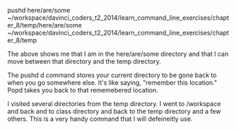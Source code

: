 pushd here/are/some
~/workspace/davinci_coders_t2_2014/learn_command_line_exercises/chapter_8/temp/here/are/some ~/workspace/davinci_coders_t2_2014/learn_command_line_exercises/chapter_8/temp

The above shows me that I am in the here/are/some directory and that I can move between that directory and the temp directory.

The pushd d command stores your current directory to be gone back to when you go somewhere else. It's like saying, "remember this location." Popd takes you back to that rememebered location.

I visited several directories from the temp directory. I went to /workspace and back and to class directory and back to the temp directory and a few others. This is a very handy command that I will defeineitly use.  
